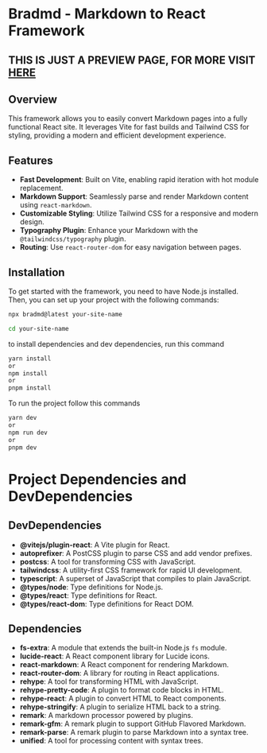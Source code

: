 # Bradmd - Markdown to React Framework

## THIS IS JUST A PREVIEW PAGE, FOR MORE VISIT [HERE](https://bradmd.bradcn.site)

## Overview

This framework allows you to easily convert Markdown pages into a fully functional React site. It leverages Vite for fast builds and Tailwind CSS for styling, providing a modern and efficient development experience.

## Features

- **Fast Development**: Built on Vite, enabling rapid iteration with hot module replacement.
- **Markdown Support**: Seamlessly parse and render Markdown content using `react-markdown`.
- **Customizable Styling**: Utilize Tailwind CSS for a responsive and modern design.
- **Typography Plugin**: Enhance your Markdown with the `@tailwindcss/typography` plugin.
- **Routing**: Use `react-router-dom` for easy navigation between pages.

## Installation

To get started with the framework, you need to have Node.js installed. Then, you can set up your project with the following commands:

```bash
npx bradmd@latest your-site-name
```
```bash
cd your-site-name
```
to install dependencies and dev dependencies, run this command
```bash
yarn install
or
npm install
or
pnpm install
```
To run the project follow this commands
```bash
yarn dev
or
npm run dev
or
pnpm dev
```

# Project Dependencies and DevDependencies

## DevDependencies
- **@vitejs/plugin-react**: A Vite plugin for React.
- **autoprefixer**: A PostCSS plugin to parse CSS and add vendor prefixes.
- **postcss**: A tool for transforming CSS with JavaScript.
- **tailwindcss**: A utility-first CSS framework for rapid UI development.
- **typescript**: A superset of JavaScript that compiles to plain JavaScript.
- **@types/node**: Type definitions for Node.js.
- **@types/react**: Type definitions for React.
- **@types/react-dom**: Type definitions for React DOM.

## Dependencies
- **fs-extra**: A module that extends the built-in Node.js `fs` module.
- **lucide-react**: A React component library for Lucide icons.
- **react-markdown**: A React component for rendering Markdown.
- **react-router-dom**: A library for routing in React applications.
- **rehype**: A tool for transforming HTML with JavaScript.
- **rehype-pretty-code**: A plugin to format code blocks in HTML.
- **rehype-react**: A plugin to convert HTML to React components.
- **rehype-stringify**: A plugin to serialize HTML back to a string.
- **remark**: A markdown processor powered by plugins.
- **remark-gfm**: A remark plugin to support GitHub Flavored Markdown.
- **remark-parse**: A remark plugin to parse Markdown into a syntax tree.
- **unified**: A tool for processing content with syntax trees.

